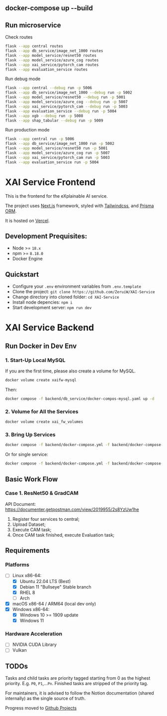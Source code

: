 ## docker-compose up --build

## Run microservice
Check routes

```bash
flask --app central routes
flask --app db_service/image_net_1000 routes
flask --app model_service/resnet50 routes
flask --app model_service/azure_cog routes
flask --app xai_service/pytorch_cam routes
flask --app evaluation_service routes
```

Run debug mode

```bash
flask --app central --debug run -p 5006
flask --app db_service/image_net_1000 --debug run -p 5002
flask --app model_service/resnet50 --debug run -p 5001
flask --app model_service/azure_cog --debug run -p 5007
flask --app xai_service/pytorch_cam --debug run -p 5003
flask --app evaluation_service --debug run -p 5004
flask --app xgb --debug run -p 5008
flask --app shap_tabular --debug run -p 5009
```

Run production mode

```bash
flask --app central run -p 5006
flask --app db_service/image_net_1000 run -p 5002
flask --app model_service/resnet50 run -p 5001
flask --app model_service/azure_cog run -p 5007
flask --app xai_service/pytorch_cam run -p 5003
flask --app evaluation_service run -p 5004
```

# XAI Service Frontend

This is the frontend for the eXplainable AI service.

The project uses [Next.js](https://nextjs.org) framework, styled with [Tailwindcss](https://tailwindcss.com), and [Prisma ORM](https://prisma.io).

It is hosted on [Vercel](https://vercel.com).

## Development Prequisites:

-   Node >= `18.x`
-   npm >= `8.18.0`
-   Docker Engine

## Quickstart

-   Configure your `.env` environment variables from `.env.template`
-   Clone the project: `git clone https://github.com/ZeruiW/XAI-Service`
-   Change directory into cloned folder: `cd XAI-Service`
-   Install node depencies: `npm i`
-   Start development server: `npm run dev`

# XAI Service Backend

## Run Docker in Dev Env

### 1. Start-Up Local MySQL

If you are the first time, please also create a volume for MySQL.

``` bash
docker volume create xaifw-mysql
```

Then:

``` bash
docker compose -f backend/db_service/docker-compos-mysql.yaml up -d
```

### 2. Volume for All the Services

``` bash
docker volume create xai_fw_volumes
```

### 3. Bring Up Services

```bash
docker compose -f backend/docker-compose.yml -f backend/docker-compose-dev.yml up --build
```

Or for single service:

```bash
docker compose -f backend/docker-compose.yml -f backend/docker-compose-dev.yml up [service_name] --build
```



## Basic Work Flow

### Case 1. ResNet50 & GradCAM

API Document: https://documenter.getpostman.com/view/2019955/2s8YzUw1he

1. Register four services to central;
2. Upload Dataset;
3. Execute CAM task;
4. Once CAM task finished, execute Evaluation task;





## Requirements

### Platforms

-   [ ] Linux x86-64:
    -   [x] Ubuntu 22.04 LTS (Best)
    -   [x] Debian 11 "Bullseye" Stable branch
    -   [x] RHEL 8
    -   [ ] Arch
-   [x] macOS x86-64 / ARM64 (local dev only)
-   [x] Windows x86-64:
    -   [x] Windows 10 >= 1909 update
    -   [x] Windows 11

### Hardware Acceleration

-   [ ] NVIDIA CUDA Library
-   [ ] Vulkan

## TODOs

Tasks and child tasks are priority tagged starting from 0 as the highest priority. E.g. `P0`, `P1`,...`Pn`. Finished tasks are stripped of the priority tag.

For maintainers, it is advised to follow the Notion documentation (shared internally) as the single source of truth.

Progress moved to [Github Projects](https://github.com/users/ZeruiW/projects/4)

